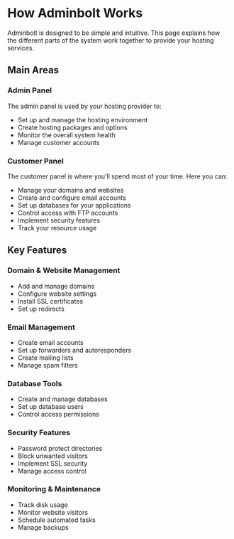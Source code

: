 # How Adminbolt Works

Adminbolt is designed to be simple and intuitive. This page explains how the different parts of the system work together to provide your hosting services.

## Main Areas

### Admin Panel

The admin panel is used by your hosting provider to:
- Set up and manage the hosting environment
- Create hosting packages and options
- Monitor the overall system health
- Manage customer accounts

### Customer Panel

The customer panel is where you'll spend most of your time. Here you can:
- Manage your domains and websites
- Create and configure email accounts
- Set up databases for your applications
- Control access with FTP accounts
- Implement security features
- Track your resource usage

## Key Features

### Domain & Website Management
- Add and manage domains
- Configure website settings
- Install SSL certificates
- Set up redirects

### Email Management
- Create email accounts
- Set up forwarders and autoresponders
- Create mailing lists
- Manage spam filters

### Database Tools
- Create and manage databases
- Set up database users
- Control access permissions

### Security Features
- Password protect directories
- Block unwanted visitors
- Implement SSL security
- Manage access control

### Monitoring & Maintenance
- Track disk usage
- Monitor website visitors
- Schedule automated tasks
- Manage backups 